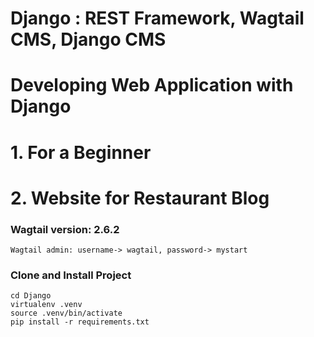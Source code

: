 # Django : REST Framework, Wagtail CMS, Django CMS
# Developing Web Application with Django
# 1. For a Beginner
# 2. Website for Restaurant Blog
   ### Wagtail version: 2.6.2
   ```
   Wagtail admin: username-> wagtail, password-> mystart
   ```
 
 ### Clone and Install Project
```
cd Django
virtualenv .venv
source .venv/bin/activate
pip install -r requirements.txt
```

